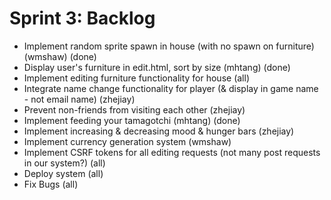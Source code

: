 # Sprint 3: Backlog
* Implement random sprite spawn in house (with no spawn on furniture) (wmshaw) (done)
* Display user's furniture in edit.html, sort by size (mhtang) (done)
* Implement editing furniture functionality for house (all)
* Integrate name change functionality for player (& display in game name - not email name) (zhejiay)
* Prevent non-friends from visiting each other (zhejiay)
* Implement feeding your tamagotchi (mhtang) (done)
* Implement increasing & decreasing mood & hunger bars (zhejiay)
* Implement currency generation system (wmshaw)
* Implement CSRF tokens for all editing requests (not many post requests in our system?) (all)
* Deploy system (all)
* Fix Bugs (all)